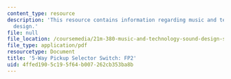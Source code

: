 ```yaml
---
content_type: resource
description: 'This resource contains information regarding music and technology: Sound
  design.'
file: null
file_location: /coursemedia/21m-380-music-and-technology-sound-design-spring-2016/4ffed1905c195f64b007262cb353ba8b_MIT21M_380S16_assn_fp2swit.pdf
file_type: application/pdf
resourcetype: Document
title: '5-Way Pickup Selector Switch: FP2'
uid: 4ffed190-5c19-5f64-b007-262cb353ba8b
---
```

